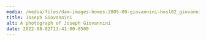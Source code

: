 ```yaml
---
media: /media/files/dam-images-homes-2005-09-giovannini-hosl02_giovanni.webp
title: Joseph Giovannini  ​
alt: A photograph of Joseph Giovannini
date: 2022-08-02T13:41:00-0500
---
```

